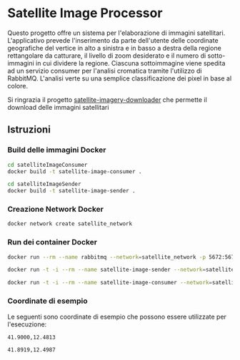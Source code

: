 # Satellite Image Processor

Questo progetto offre un sistema per l'elaborazione di immagini satellitari.
L'applicativo prevede l'inserimento da parte dell'utente delle coordinate geografiche del vertice in alto a sinistra e in basso a destra della regione rettangolare da catturare, il livello di zoom desiderato e il numero di sotto-immagini in cui dividere la regione. Ciascuna sottoimmagine viene spedita ad un servizio consumer per l'analisi cromatica tramite l'utilizzo di RabbitMQ.
L'analisi verte su una semplice classificazione dei pixel in base al colore.

Si ringrazia il progetto [satellite-imagery-downloader](https://github.com/andolg/satellite-imagery-downloader) che permette il download delle immagini satellitari

## Istruzioni

### Build delle immagini Docker

```bash
cd satelliteImageConsumer
docker build -t satellite-image-consumer .
```
```bash
cd satelliteImageSender
docker build -t satellite-image-sender .
```

### Creazione Network Docker
```bash
docker network create satellite_network
```

### Run dei container Docker
```bash
docker run --rm --name rabbitmq --network=satellite_network -p 5672:5672 -p 15672:15672 rabbitmq
```
```bash
docker run -t -i --rm --name satellite-image-sender --network=satellite_network satellite-image-sender
```
```bash
docker run -t -i --rm --name satellite-image-consumer --network=satellite_network satellite-image-consumer
```


### Coordinate di esempio

Le seguenti sono coordinate di esempio che possono essere utilizzate per l'esecuzione:
```bash
41.9000,12.4813
```
```bash
41.8919,12.4987
```
    
    

